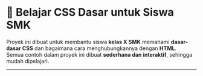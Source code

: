 # 🎨 Belajar CSS Dasar untuk Siswa SMK

Proyek ini dibuat untuk membantu siswa **kelas X SMK** memahami **dasar-dasar CSS** dan bagaimana cara menghubungkannya dengan **HTML**.  
Semua contoh dalam proyek ini dibuat **sederhana dan interaktif**, sehingga mudah dipelajari.

---

